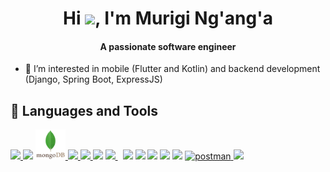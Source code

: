 <h1 align="center">Hi <img src="https://raw.githubusercontent.com/MartinHeinz/MartinHeinz/master/wave.gif" width="30px">, I'm Murigi Ng'ang'a</h1>
<h4 align="center">A passionate software engineer</h4>

- 🌱 I’m interested in mobile (Flutter and Kotlin) and backend development (Django, Spring Boot, ExpressJS)

## 🚀 Languages and Tools

<p align="left">
<a href="https://www.python.org" target="_blank"> <img src="https://img.icons8.com/color/48/000000/python.png"/> </a>
<a href="https://www.djangoproject.com" target="_blank"><img src="https://img.icons8.com/external-tal-revivo-green-tal-revivo/36/000000/external-django-a-high-level-python-web-framework-that-encourages-rapid-development-logo-green-tal-revivo.png"/></a>
<a href="https://www.mongodb.com/" target="_blank"> <img src="https://raw.githubusercontent.com/devicons/devicon/master/icons/mongodb/mongodb-original-wordmark.svg" alt="mongodb" width="48" height="48"/> </a>
    <a href="https://developer.mozilla.org/en-US/docs/Web/JavaScript" target="_blank"> <img src="https://img.icons8.com/color/48/000000/javascript.png"/> </a>
    <a href="https://reactjs.org/" target="_blank"> <img src="https://img.icons8.com/color/48/000000/react-native.png"/> </a>
    <a href="https://mui.com/"><img src="https://img.icons8.com/color/48/000000/material-ui.png"/></a>
    <a style="padding-right:8px;" href="https://nodejs.org" target="_blank"> <img src="https://img.icons8.com/color/48/000000/nodejs.png"/> </a>
    <a href="https://reactnative.dev/"><img src="https://img.icons8.com/nolan/64/react-native.png"/></a>
    <a href="https://flutter.dev/"><img src="https://img.icons8.com/color/48/000000/flutter.png"/></a>
    <a href="https://console.firebase.google.com/"><img src="https://img.icons8.com/color/48/000000/firebase.png"/></a>
    <a href="https://www.tensorflow.org/"><img src="https://img.icons8.com/color/48/000000/tensorflow.png"/></a>
    <a href="https://graphql.org/"><img src="https://img.icons8.com/color/48/000000/graphql.png"/></a>
    <a href="https://postman.com" target="_blank" rel="noreferrer"> <img src="https://www.vectorlogo.zone/logos/getpostman/getpostman-icon.svg" alt="postman" width="40" height="40"/>
    <a href="https://portal.azure.com/"><img src="https://img.icons8.com/fluency/48/000000/azure-1.png"/></a>
</p>
